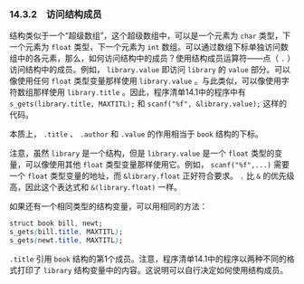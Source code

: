 ### 14.3.2　访问结构成员

结构类似于一个“超级数组”，这个超级数组中，可以是一个元素为 `char` 类型，下一个元素为 `float` 类型，下一个元素为 `int` 数组。可以通过数组下标单独访问数组中的各元素，那么，如何访问结构中的成员？使用结构成员运算符——点（ `.` ）访问结构中的成员。例如， `library.value` 即访问 `library` 的 `value` 部分。可以像使用任何 `float` 类型变量那样使用 `library.value` 。与此类似，可以像使用字符数组那样使用 `library.title` 。因此，程序清单14.1中的程序中有 `s_gets(library.title, MAXTITL);` 和 `scanf("%f", &library.value);` 这样的代码。

本质上， `.title` 、 `.author` 和 `.value` 的作用相当于 `book` 结构的下标。

注意，虽然 `library` 是一个结构，但是 `library.value` 是一个 `float` 类型的变量，可以像使用其他 `float` 类型变量那样使用它。例如， `scanf("%f",...)` 需要一个 `float` 类型变量的地址，而 `&library.float` 正好符合要求。 `.` 比 `&` 的优先级高，因此这个表达式和 `&(library.float)` 一样。

如果还有一个相同类型的结构变量，可以用相同的方法：

```css
struct book bill, newt;
s_gets(bill.title, MAXTITL);
s_gets(newt.title, MAXTITL);
```

`.title` 引用 `book` 结构的第1个成员。注意，程序清单14.1中的程序以两种不同的格式打印了 `library` 结构变量中的内容。这说明可以自行决定如何使用结构成员。

